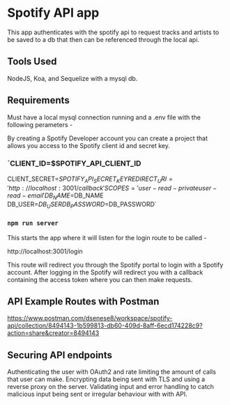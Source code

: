 # Spotify API app

This app authenticates with the spotify api to request tracks and artists to be saved to a db that then can be referenced through the local api.

## Tools Used

NodeJS, Koa, and Sequelize with a mysql db.

## Requirements

Must have a local mysql connection running and a .env file with the following perameters -

By creating a Spotify Developer account you can create a project that allows you access to the Spotify client id and secret key.

### `CLIENT_ID=$SPOTIFY_API_CLIENT_ID  
CLIENT_SECRET=$SPOTIFY_API_SECRET_KEY  
REDIRECT_URI='http://localhost:3001/callback'  
SCOPES='user-read-private user-read-email'  
DB_NAME=$DB_NAME   
DB_USER=$DB_USER  
DB_PASSWORD=$DB_PASSWORD` 

### `npm run server`

This starts the app where it will listen for the login route to be called -

http://localhost:3001/login

This route will redirect you through the Spotify portal to login with a Spotify account. After logging in the Spotify will redirect you with a callback containing the access token where you can then make requests.

## API Example Routes with Postman

https://www.postman.com/dsenese8/workspace/spotify-api/collection/8494143-1b599813-db60-409d-8aff-6ecd174228c9?action=share&creator=8494143

## Securing API endpoints

Authenticating the user with OAuth2 and rate limiting the amount of calls that user can make. Encrypting data being sent with TLS and using a reverse proxy on the server. Validating input and error handling to catch malicious input being sent or irregular behaviour with with API.

